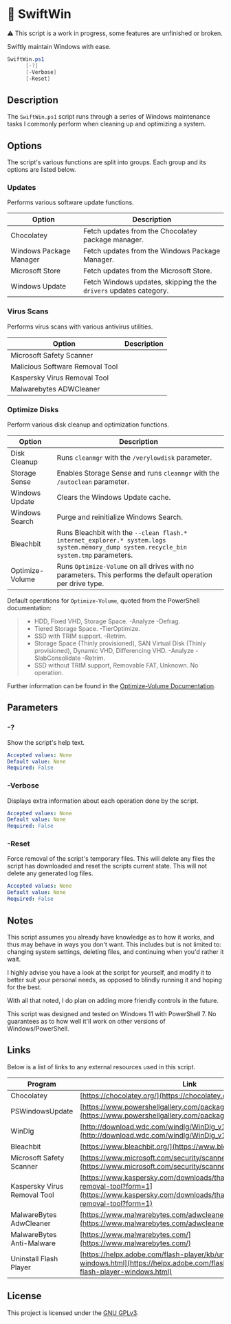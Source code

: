 # 🔮 SwiftWin

⚠️ This script is a work in progress, some features are unfinished or broken.

Swiftly maintain Windows with ease.

```powershell
SwiftWin.ps1
      [-?]
      [-Verbose]
      [-Reset]
```

## Description

The `SwiftWin.ps1` script runs through a series of Windows maintenance tasks I commonly perform when cleaning up and optimizing a system.

## Options

The script's various functions are split into groups. Each group and its options are listed below.

### Updates

Performs various software update functions.

| Option                  | Description                                                         |
| ----------------------- | ------------------------------------------------------------------- |
| Chocolatey              | Fetch updates from the Chocolatey package manager.                  |
| Windows Package Manager | Fetch updates from the Windows Package Manager.                     |
| Microsoft Store         | Fetch updates from the Microsoft Store.                             |
| Windows Update          | Fetch Windows updates, skipping the the `drivers` updates category. |

### Virus Scans

Performs virus scans with various antivirus utilities.

| Option                          | Description |
| ------------------------------- | ----------- |
| Microsoft Safety Scanner        |             |
| Malicious Software Removal Tool |             |
| Kaspersky Virus Removal Tool    |             |
| Malwarebytes ADWCleaner         |             |

### Optimize Disks

Perform various disk cleanup and optimization functions.

| Option          | Description                                                                                                                            |
| --------------- | -------------------------------------------------------------------------------------------------------------------------------------- |
| Disk Cleanup    | Runs `cleanmgr` with the `/verylowdisk` parameter.                                                                                     |
| Storage Sense   | Enables Storage Sense and runs `cleanmgr` with the `/autoclean` parameter.                                                             |
| Windows Update  | Clears the Windows Update cache.                                                                                                       |
| Windows Search  | Purge and reinitialize Windows Search.                                                                                                 |
| Bleachbit       | Runs Bleachbit with the `--clean flash.* internet_explorer.* system.logs system.memory_dump system.recycle_bin system.tmp` parameters. |
| Optimize-Volume | Runs `Optimize-Volume` on all drives with no parameters. This performs the default operation per drive type.                           |

Default operations for `Optimize-Volume`, quoted from the PowerShell documentation:

> - HDD, Fixed VHD, Storage Space. -Analyze -Defrag.
> - Tiered Storage Space. -TierOptimize.
> - SSD with TRIM support. -Retrim.
> - Storage Space (Thinly provisioned), SAN Virtual Disk (Thinly provisioned), Dynamic VHD, Differencing VHD. -Analyze -SlabConsolidate -Retrim.
> - SSD without TRIM support, Removable FAT, Unknown. No operation.

Further information can be found in the [Optimize-Volume Documentation](https://docs.microsoft.com/en-us/powershell/module/storage/optimize-volume).

## Parameters

### -?

Show the script's help text.

```yaml
Accepted values: None
Default value: None
Required: False
```

### -Verbose

Displays extra information about each operation done by the script.

```yaml
Accepted values: None
Default value: None
Required: False
```

### -Reset

Force removal of the script's temporary files. This will delete any files the script has downloaded and reset the scripts current state. This will not delete any generated log files.

```yaml
Accepted values: None
Default value: None
Required: False
```

## Notes

This script assumes you already have knowledge as to how it works, and thus may behave in ways you don't want. This includes but is not limited to: changing system settings, deleting files, and continuing when you'd rather it wait.

I highly advise you have a look at the script for yourself, and modify it to better suit your personal needs, as opposed to blindly running it and hoping for the best.

With all that noted, I do plan on adding more friendly controls in the future.

This script was designed and tested on Windows 11 with PowerShell 7. No guarantees as to how well it'll work on other versions of Windows/PowerShell.

## Links

Below is a list of links to any external resources used in this script.

| Program                      | Link                                                                                                                                                         |
| ---------------------------- | ------------------------------------------------------------------------------------------------------------------------------------------------------------ |
| Chocolatey                   | [https://chocolatey.org/](https://chocolatey.org/)                                                                                                           |
| PSWindowsUpdate              | [https://www.powershellgallery.com/packages/PSWindowsUpdate](https://www.powershellgallery.com/packages/PSWindowsUpdate)                                     |
| WinDlg                       | [http://download.wdc.com/windlg/WinDlg_v1_29.zip](http://download.wdc.com/windlg/WinDlg_v1_29.zip)                                                           |
| Bleachbit                    | [https://www.bleachbit.org/](https://www.bleachbit.org/)                                                                                                     |
| Microsoft Safety Scanner     | [https://www.microsoft.com/security/scanner/en-us/default.aspx](https://www.microsoft.com/security/scanner/en-us/default.aspx)                               |
| Kaspersky Virus Removal Tool | [https://www.kaspersky.com/downloads/thank-you/free-virus-removal-tool?form=1](https://www.kaspersky.com/downloads/thank-you/free-virus-removal-tool?form=1) |
| MalwareBytes AdwCleaner      | [https://www.malwarebytes.com/adwcleaner/](https://www.malwarebytes.com/adwcleaner/)                                                                         |
| MalwareBytes Anti-Malware    | [https://www.malwarebytes.com/](https://www.malwarebytes.com/)                                                                                               |
| Uninstall Flash Player       | [https://helpx.adobe.com/flash-player/kb/uninstall-flash-player-windows.html](https://helpx.adobe.com/flash-player/kb/uninstall-flash-player-windows.html)   |

## License

This project is licensed under the [GNU GPLv3](./LICENSE).
